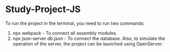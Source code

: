 # Study-Project-JS
To run the project in the terminal, you need to run two commands:
1. npx webpack - To connect all assembly modules.
2. npx json-server db.json - To connect the database.
Also, to simulate the operation of the server, the project can be launched using OpenServer.
